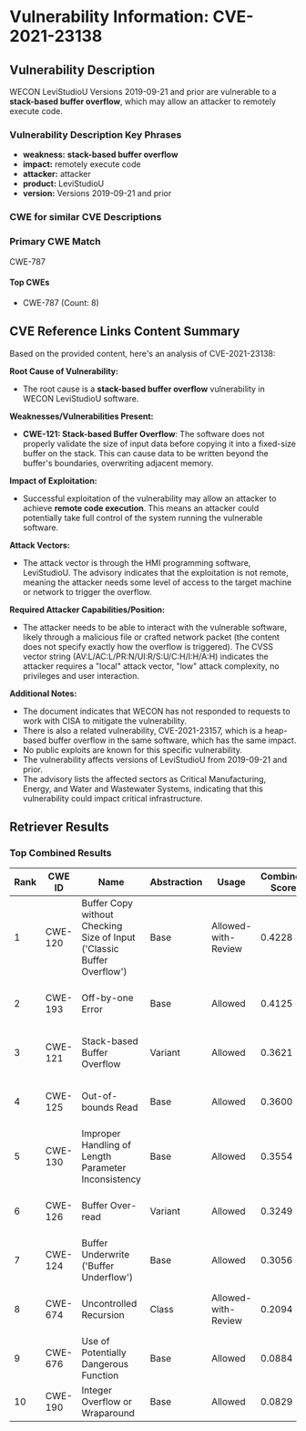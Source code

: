 # Vulnerability Information: CVE-2021-23138

## Vulnerability Description
WECON LeviStudioU Versions 2019-09-21 and prior are vulnerable to a **stack-based buffer overflow**, which may allow an attacker to remotely execute code.

### Vulnerability Description Key Phrases
- **weakness:** **stack-based buffer overflow**
- **impact:** remotely execute code
- **attacker:** attacker
- **product:** LeviStudioU
- **version:** Versions 2019-09-21 and prior

### CWE for similar CVE Descriptions
### Primary CWE Match
CWE-787

#### Top CWEs
- CWE-787 (Count: 8)

## CVE Reference Links Content Summary
Based on the provided content, here's an analysis of CVE-2021-23138:

**Root Cause of Vulnerability:**
*   The root cause is a **stack-based buffer overflow** vulnerability in WECON LeviStudioU software.

**Weaknesses/Vulnerabilities Present:**
*   **CWE-121: Stack-based Buffer Overflow**: The software does not properly validate the size of input data before copying it into a fixed-size buffer on the stack. This can cause data to be written beyond the buffer's boundaries, overwriting adjacent memory.

**Impact of Exploitation:**
*   Successful exploitation of the vulnerability may allow an attacker to achieve **remote code execution**. This means an attacker could potentially take full control of the system running the vulnerable software.

**Attack Vectors:**
*   The attack vector is through the HMI programming software, LeviStudioU. The advisory indicates that the exploitation is not remote, meaning the attacker needs some level of access to the target machine or network to trigger the overflow.

**Required Attacker Capabilities/Position:**
*   The attacker needs to be able to interact with the vulnerable software, likely through a malicious file or crafted network packet (the content does not specify exactly how the overflow is triggered). The CVSS vector string (AV:L/AC:L/PR:N/UI:R/S:U/C:H/I:H/A:H) indicates the attacker requires a "local" attack vector, "low" attack complexity, no privileges and user interaction.

**Additional Notes:**
* The document indicates that WECON has not responded to requests to work with CISA to mitigate the vulnerability.
* There is also a related vulnerability, CVE-2021-23157, which is a heap-based buffer overflow in the same software, which has the same impact.
*   No public exploits are known for this specific vulnerability.
*   The vulnerability affects versions of LeviStudioU from 2019-09-21 and prior.
*   The advisory lists the affected sectors as Critical Manufacturing, Energy, and Water and Wastewater Systems, indicating that this vulnerability could impact critical infrastructure.

## Retriever Results

### Top Combined Results

| Rank | CWE ID | Name | Abstraction | Usage | Combined Score | Retrievers | Individual Scores |
|------|--------|------|-------------|-------|---------------|------------|-------------------|
| 1 | CWE-120 | Buffer Copy without Checking Size of Input ('Classic Buffer Overflow') | Base | Allowed-with-Review | 0.4228 | sparse, graph | sparse: 0.149, graph: 1.000 |
| 2 | CWE-193 | Off-by-one Error | Base | Allowed | 0.4125 | sparse, graph | sparse: 0.148, graph: 0.916 |
| 3 | CWE-121 | Stack-based Buffer Overflow | Variant | Allowed | 0.3621 | dense, sparse | dense: 0.582, sparse: 0.176 |
| 4 | CWE-125 | Out-of-bounds Read | Base | Allowed | 0.3600 | sparse, graph | sparse: 0.136, graph: 0.789 |
| 5 | CWE-130 | Improper Handling of Length Parameter Inconsistency | Base | Allowed | 0.3554 | dense, sparse | dense: 0.555, sparse: 0.135 |
| 6 | CWE-126 | Buffer Over-read | Variant | Allowed | 0.3249 | dense, sparse | dense: 0.554, sparse: 0.131 |
| 7 | CWE-124 | Buffer Underwrite ('Buffer Underflow') | Base | Allowed | 0.3056 | sparse, graph | sparse: 0.130, graph: 0.647 |
| 8 | CWE-674 | Uncontrolled Recursion | Class | Allowed-with-Review | 0.2094 | dense, sparse | dense: 0.551, sparse: 0.141 |
| 9 | CWE-676 | Use of Potentially Dangerous Function | Base | Allowed | 0.0884 | sparse | sparse: 0.155 |
| 10 | CWE-190 | Integer Overflow or Wraparound | Base | Allowed | 0.0829 | sparse | sparse: 0.145 |

